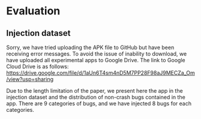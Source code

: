 # Evaluation

## Injection dataset

Sorry, we have tried uploading the APK file to GitHub but have been receiving error messages. To avoid the issue of inability to download, we have uploaded all experimental apps to Google Drive. The link to Google Cloud Drive is as follows: https://drive.google.com/file/d/1aUn6T4sm4nD5M7PP28F98aJ9MECZa_Om/view?usp=sharing



Due to the length limitation of the paper, we present here the app in the injection dataset and the distribution of non-crash bugs contained in the app. There are 9 categories of bugs, and we have injected 8 bugs for each categories.
